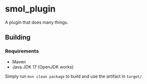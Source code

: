 # smol_plugin

A plugin that does many things.

## Building

### Requirements
 - Maven
 - Java JDK 17 (OpenJDK works)

Simply run `mvn clean package` to build and use the artifact in `target/`.
